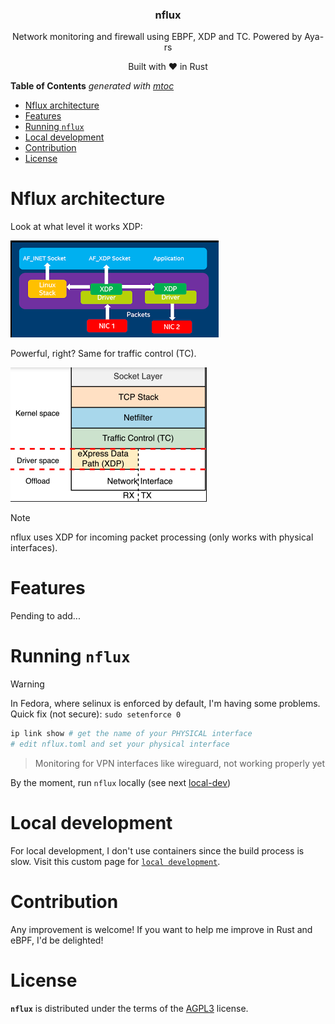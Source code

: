 <p align="center">
    <h3 align="center">nflux</h3>
    <p align="center">Network monitoring and firewall using EBPF, XDP and TC. Powered by Aya-rs</p>
    <p align="center">Built with ❤ in Rust</p>
</p>

<!-- START OF TOC !DO NOT EDIT THIS CONTENT MANUALLY-->
**Table of Contents**  *generated with [mtoc](https://github.com/containerscrew/mtoc)*
- [Nflux architecture](#nflux-architecture)
- [Features](#features)
- [Running `nflux`](#running-nflux)
- [Local development](#local-development)
- [Contribution](#contribution)
- [License](#license)
<!-- END OF TOC -->


# Nflux architecture

Look at what level it works XDP:

![xdp](./xdp.png)

Powerful, right? Same for traffic control (TC).

![tc](./tc.png)

> [!NOTE]
> nflux uses XDP for incoming packet processing (only works with physical interfaces).

# Features

Pending to add...

# Running `nflux`

> [!WARNING]
> In Fedora, where selinux is enforced by default, I'm having some problems.
> Quick fix (not secure): `sudo setenforce 0`

```bash
ip link show # get the name of your PHYSICAL interface
# edit nflux.toml and set your physical interface
```

> Monitoring for VPN interfaces like wireguard, not working properly yet

By the moment, run `nflux` locally (see next [local-dev](https://github.com/containerscrew/nflux?tab=readme-ov-file#local-development))

# Local development

For local development, I don't use containers since the build process is slow. Visit this custom page for [`local development`](./docs/local_dev.md).

# Contribution

Any improvement is welcome! If you want to help me improve in Rust and eBPF, I'd be delighted!

# License

**`nflux`** is distributed under the terms of the [AGPL3](./LICENSE) license.
